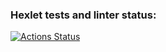 ### Hexlet tests and linter status:
[![Actions Status](https://github.com/MaximLosev90/qa-engineer-project-85/actions/workflows/hexlet-check.yml/badge.svg)](https://github.com/MaximLosev90/qa-engineer-project-85/actions)